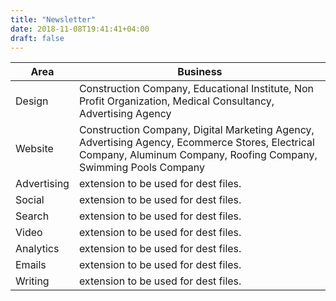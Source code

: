 ```yaml
---
title: "Newsletter"
date: 2018-11-08T19:41:41+04:00
draft: false
---
```


| Area | Business |
| ------ | ----------- |
| Design   | Construction Company, Educational Institute, Non Profit Organization, Medical Consultancy, Advertising Agency |
| Website | Construction Company, Digital Marketing Agency, Advertising Agency, Ecommerce Stores, Electrical Company, Aluminum Company, Roofing Company, Swimming Pools Company |
| Advertising    | extension to be used for dest files. |
| Social    | extension to be used for dest files. |
| Search    | extension to be used for dest files. |
| Video    | extension to be used for dest files. |
| Analytics    | extension to be used for dest files. |
| Emails    | extension to be used for dest files. |
| Writing    | extension to be used for dest files. |

